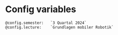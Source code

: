 <!--
author:   Sebastian Zug

email:    sebastian.zug@informatik.tu-freiberg.de

version:  0.0.1
icon: https://upload.wikimedia.org/wikipedia/commons/d/de/Logo_TU_Bergakademie_Freiberg.svg
comment:  This file provides commonly used meta information for all LiaScript courses in the folder

@config.semester:   `3 Quartal 2024`
@config.lecture:    `Grundlagen mobiler Robotik`

-->

# Config variables

```
@config.semester:   `3 Quartal 2024`
@config.lecture:    `Grundlagen mobiler Robotik`
```
